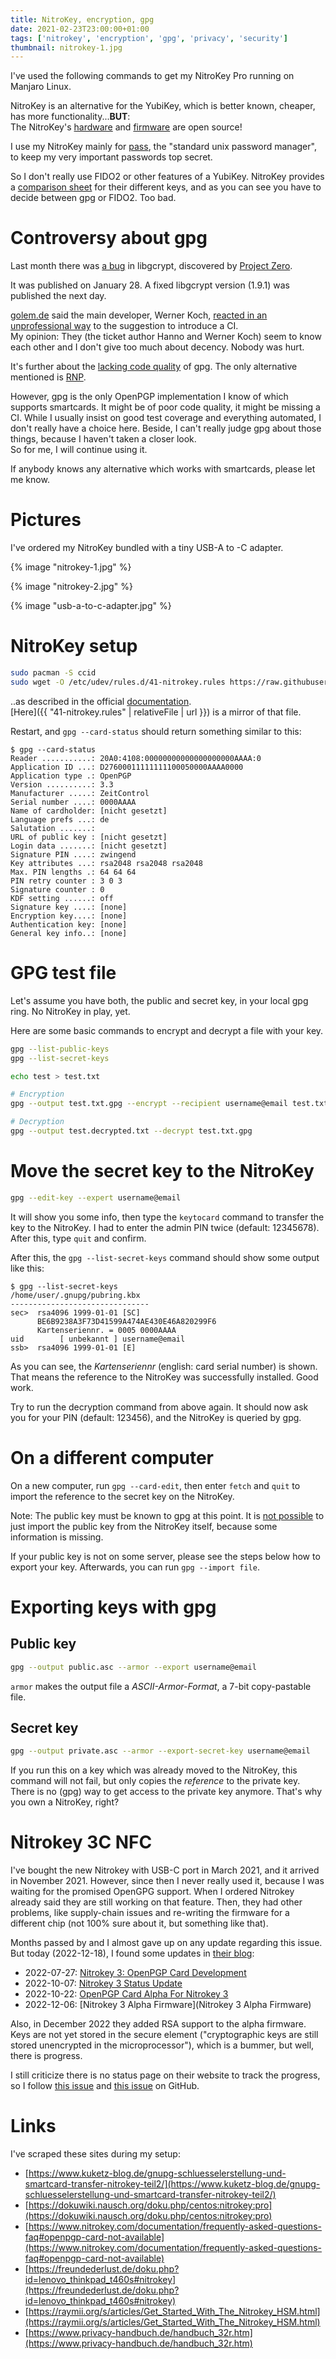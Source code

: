 ```yaml
---
title: NitroKey, encryption, gpg
date: 2021-02-23T23:00:00+01:00
tags: ['nitrokey', 'encryption', 'gpg', 'privacy', 'security']
thumbnail: nitrokey-1.jpg
---
```


I've used the following commands to get my NitroKey Pro running on Manjaro Linux.

NitroKey is an alternative for the YubiKey, which is better known, cheaper, has more functionality...**BUT**:  
The NitroKey's [hardware](https://github.com/Nitrokey/nitrokey-pro-hardware) and [firmware](https://github.com/Nitrokey/nitrokey-pro-firmware) are open source!

I use my NitroKey mainly for [pass](https://www.passwordstore.org/), the "standard unix password manager",
to keep my very important passwords top secret.

So I don't really use FIDO2 or other features of a YubiKey.
NitroKey provides a [comparison sheet](https://www.nitrokey.com/de#comparison) for their different keys,
and as you can see you have to decide between gpg or FIDO2. Too bad.

# Controversy about gpg

Last month there was [a bug](https://lists.gnupg.org/pipermail/gnupg-announce/2021q1/000455.html) in libgcrypt,
discovered by [Project Zero](https://bugs.chromium.org/p/project-zero/issues/detail?id=2145).

It was published on January 28. A fixed libgcrypt version (1.9.1) was published the next day.

[golem.de](https://www.golem.de/news/verschluesselung-gpg-muss-endlich-weg-2102-153820.html) said the main developer,
Werner Koch, [reacted in an unprofessional way](https://dev.gnupg.org/T5279#142667) to the suggestion to introduce a CI.  
My opinion: They (the ticket author Hanno and Werner Koch) seem to know each other and I don't give too much about decency. Nobody was hurt.

It's further about the [lacking code quality](https://twitter.com/tqbf/status/1355176541139972098) of gpg.
The only alternative mentioned is [RNP](https://github.com/rnpgp/rnp).

However, gpg is the only OpenPGP implementation I know of which supports smartcards.
It might be of poor code quality, it might be missing a CI.
While I usually insist on good test coverage and everything automated, I don't really have a choice here.
Beside, I can't really judge gpg about those things, because I haven't taken a closer look.  
So for me, I will continue using it.

If anybody knows any alternative which works with smartcards, please let me know.

# Pictures

I've ordered my NitroKey bundled with a tiny USB-A to -C adapter.

{% image "nitrokey-1.jpg" %}

{% image "nitrokey-2.jpg" %}

{% image "usb-a-to-c-adapter.jpg" %}

# NitroKey setup

```bash
sudo pacman -S ccid
sudo wget -O /etc/udev/rules.d/41-nitrokey.rules https://raw.githubusercontent.com/Nitrokey/libnitrokey/master/data/41-nitrokey.rules
```

..as described in the official [documentation](https://www.nitrokey.com/documentation/frequently-asked-questions-faq#openpgp-card-not-available).  
[Here]({{ "41-nitrokey.rules" | relativeFile | url }}) is a mirror of that file.

Restart, and `gpg --card-status` should return something similar to this:

```shell-session
$ gpg --card-status
Reader ...........: 20A0:4108:00000000000000000000AAAA:0
Application ID ...: D27600011111111100050000AAAA0000
Application type .: OpenPGP
Version ..........: 3.3
Manufacturer .....: ZeitControl
Serial number ....: 0000AAAA
Name of cardholder: [nicht gesetzt]
Language prefs ...: de
Salutation .......: 
URL of public key : [nicht gesetzt]
Login data .......: [nicht gesetzt]
Signature PIN ....: zwingend
Key attributes ...: rsa2048 rsa2048 rsa2048
Max. PIN lengths .: 64 64 64
PIN retry counter : 3 0 3
Signature counter : 0
KDF setting ......: off
Signature key ....: [none]
Encryption key....: [none]
Authentication key: [none]
General key info..: [none]
```

# GPG test file

Let's assume you have both, the public and secret key, in your local gpg ring.
No NitroKey in play, yet.

Here are some basic commands to encrypt and decrypt a file with your key.

```bash
gpg --list-public-keys
gpg --list-secret-keys

echo test > test.txt

# Encryption
gpg --output test.txt.gpg --encrypt --recipient username@email test.txt

# Decryption
gpg --output test.decrypted.txt --decrypt test.txt.gpg
```

# Move the secret key to the NitroKey

```bash
gpg --edit-key --expert username@email
```

It will show you some info, then type the `keytocard` command to transfer the key to the NitroKey.
I had to enter the admin PIN twice (default: 12345678).
After this, type `quit` and confirm.

After this, the `gpg --list-secret-keys` command should show some output like this:

```shell-session
$ gpg --list-secret-keys
/home/user/.gnupg/pubring.kbx
-------------------------------
sec>  rsa4096 1999-01-01 [SC]
      BE6B9238A3F73D41599A474AE430E46A820299F6
      Kartenseriennr. = 0005 0000AAAA
uid        [ unbekannt ] username@email
ssb>  rsa4096 1999-01-01 [E]
```

As you can see, the *Kartenseriennr* (english: card serial number) is shown.
That means the reference to the NitroKey was successfully installed. Good work.

Try to run the decryption command from above again.
It should now ask you for your PIN (default: 123456), and the NitroKey is queried by gpg.

# On a different computer

On a new computer, run `gpg --card-edit`, then enter `fetch` and `quit` to import
the reference to the secret key on the NitroKey.

Note: The public key must be known to gpg at this point. It is [not possible](https://stackoverflow.com/a/46735922)
to just import the public key from the NitroKey itself, because some information is missing.

If your public key is not on some server, please see the steps below how to export your key.
Afterwards, you can run `gpg --import file`.

# Exporting keys with gpg

## Public key

```bash
gpg --output public.asc --armor --export username@email
```

`armor` makes the output file a *ASCII-Armor-Format*, a 7-bit copy-pastable file.

## Secret key

```bash
gpg --output private.asc --armor --export-secret-key username@email
```

If you run this on a key which was already moved to the NitroKey, this command will not fail,
but only copies the *reference* to the private key.
There is no (gpg) way to get access to the private key anymore. That's why you own a NitroKey, right?

# Nitrokey 3C NFC

I've bought the new Nitrokey with USB-C port in March 2021, and it arrived in November 2021.
However, since then I never really used it, because I was waiting for the promised OpenGPG support.
When I ordered Nitrokey already said they are still working on that feature.
Then, they had other problems, like supply-chain issues and re-writing the firmware for a different chip (not 100% sure about it, but something like that).

Months passed by and I almost gave up on any update regarding this issue.
But today (2022-12-18), I found some updates in [their blog](https://www.nitrokey.com/de/blog):

- 2022-07-27: [Nitrokey 3: OpenPGP Card Development](https://www.nitrokey.com/blog/2022/nitrokey-3-openpgp-card-development)
- 2022-10-07: [Nitrokey 3 Status Update](https://www.nitrokey.com/blog/2022/nitrokey-3-status-update-2)
- 2022-10-22: [OpenPGP Card Alpha For Nitrokey 3](https://www.nitrokey.com/blog/2022/openpgp-card-alpha-nitrokey-3)
- 2022-12-06: [Nitrokey 3 Alpha Firmware](Nitrokey 3 Alpha Firmware)

Also, in December 2022 they added RSA support to the alpha firmware.
Keys are not yet stored in the secure element ("cryptographic keys are still stored unencrypted in the microprocessor"), which is a bummer, but well, there is progress.

I still criticize there is no status page on their website to track the progress, so I follow
[this issue](https://github.com/Nitrokey/nitrokey-3-firmware/issues/100) and
[this issue](https://github.com/Nitrokey/nitrokey-3-firmware/issues/136) on GitHub.

# Links

I've scraped these sites during my setup:

- [https://www.kuketz-blog.de/gnupg-schluesselerstellung-und-smartcard-transfer-nitrokey-teil2/](https://www.kuketz-blog.de/gnupg-schluesselerstellung-und-smartcard-transfer-nitrokey-teil2/)
- [https://dokuwiki.nausch.org/doku.php/centos:nitrokey:pro](https://dokuwiki.nausch.org/doku.php/centos:nitrokey:pro)
- [https://www.nitrokey.com/documentation/frequently-asked-questions-faq#openpgp-card-not-available](https://www.nitrokey.com/documentation/frequently-asked-questions-faq#openpgp-card-not-available)
- [https://freundederlust.de/doku.php?id=lenovo_thinkpad_t460s#nitrokey](https://freundederlust.de/doku.php?id=lenovo_thinkpad_t460s#nitrokey)
- [https://raymii.org/s/articles/Get_Started_With_The_Nitrokey_HSM.html](https://raymii.org/s/articles/Get_Started_With_The_Nitrokey_HSM.html)
- [https://www.privacy-handbuch.de/handbuch_32r.htm](https://www.privacy-handbuch.de/handbuch_32r.htm)
